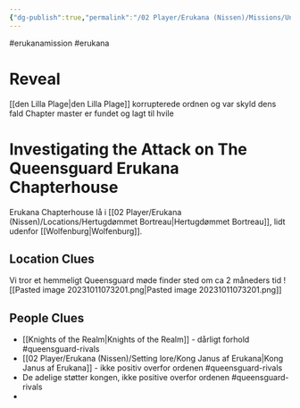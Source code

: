 ```yaml
---
{"dg-publish":true,"permalink":"/02 Player/Erukana (Nissen)/Missions/Undersøgelse af angrebet på Erukana Chapterhuset/","title":"undersøgelse af angrebet på erukana chapterhouse","tags":["erukanamission","erukana","queensguard-rivals"]}
---
```



#erukanamission  #erukana 

# Reveal

[[den Lilla Plage\|den Lilla Plage]] korrupterede ordnen og var skyld dens fald 
Chapter master er fundet og lagt til hvile 
# Investigating the Attack on The Queensguard Erukana Chapterhouse

Erukana Chapterhouse lå i [[02 Player/Erukana (Nissen)/Locations/Hertugdømmet Bortreau\|Hertugdømmet Bortreau]], lidt udenfor [[Wolfenburg\|Wolfenburg]].

## Location Clues
Vi tror et hemmeligt Queensguard møde finder sted om ca 2 måneders tid ![[Pasted image 20231011073201.png\|Pasted image 20231011073201.png]]


## People Clues
- [[Knights of the Realm\|Knights of the Realm]]  - dårligt forhold #queensguard-rivals 
- [[02 Player/Erukana (Nissen)/Setting lore/Kong Janus af Erukana\|Kong Janus af Erukana]]  - ikke positiv overfor ordenen #queensguard-rivals 
- De adelige støtter kongen, ikke positive overfor ordenen #queensguard-rivals
- 